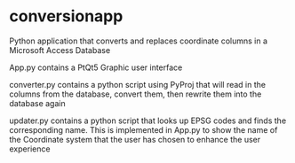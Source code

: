 # conversionapp
Python application that converts and replaces coordinate columns in a Microsoft Access Database

App.py contains a PtQt5 Graphic user interface

converter.py contains a python script using PyProj that will read in the columns from the database, convert them, then rewrite them into the database again

updater.py contains a python script that looks up EPSG codes and finds the corresponding name. This is implemented in App.py to show the name of the Coordinate system that the user has chosen to enhance the user experience
